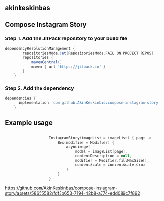 ## akinkeskinbas ##

## Compose Instagram Story ##

### Step 1. Add the JitPack repository to your build file ###

```gradle
dependencyResolutionManagement {
		repositoriesMode.set(RepositoriesMode.FAIL_ON_PROJECT_REPOS)
		repositories {
			mavenCentral()
			maven { url 'https://jitpack.io' }
		}
	}
 ```

### Step 2. Add the dependency ###

```gradle
dependencies {
      implementation 'com.github.AkinKeskinbas:compose-instagram-story:Tag'
	}
```

## Example usage ##

```kotlin

                    InstagramStory(imageList = imageList) { page ->
                        Box(modifier = Modifier) {
                            AsyncImage(
                                model = imageList[page],
                                contentDescription = null,
                                modifier = Modifier.fillMaxSize(),
                                contentScale = ContentScale.Crop
                            )
                        }
                    }
```


https://github.com/AkinKeskinbas/compose-instagram-story/assets/58655582/fdf3b653-7194-42b8-a774-edd089c7f892

